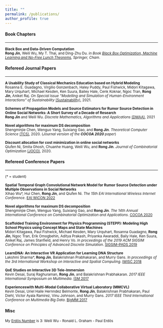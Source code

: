 ```yaml
---
title: ""
permalink: /publications/
author_profile: true
---
```


#### Book Chapters
------
<small><b>Black Box and Data-Driven Computation</b><br> 
<b>Rong Jin</b>, Weili Wu, My T. Thai, and Ding-Zhu Du.
<i>in Book [Black Box Optimization, Machine Learning and No-Free Lunch Theorems](https://www.springer.com/gp/book/9783030665142#aboutBook), Springer, Cham</i>.</small>

#### Refereed Journal Papers
------
<small><b>A Usability Study of Classical Mechanics Education based on Hybrid Modeling</b><br>
Rosanna E. Guadagno, Virgilio Gonzenbach, Haley Puddy, Paul Fishwick, Midori Kitagawa, Mary Urquhart, Michael Kesden, Ken Suura, Bailey Hale, Cenk Koknar, Ngoc Tran, <b>Rong Jin</b>, Aniket Raj.
<i>On Special Issue "Modelling and Simulation of Human-Environment Interactions" of Sustainability</i> [(Sustainability)](https://www.mdpi.com/journal/sustainability/special_issues/Human_Environment_Interactions), 2021. </small>

<small><b>Schemes of Propagation Models and Source Estimators for Rumor Source Detection in Online Social Networks: A Short Survey of a Decade of Research</b><br> 
<b>Rong Jin</b> and Weili Wu.
<i>Discrete Mathematics, Algorithms and Applications</i> [(DMAA)](https://www.worldscientific.com/worldscinet/dmaa), 2021</small> 

<small><b>Novel algorithms for maximum DS decomposition</b><br> 
Shengminjie Chen, Wenguo Yang, Suixiang Gao, and <b>Rong Jin</b>.
<i>Theoretical Computer Science</i> [(TCS)](https://www.journals.elsevier.com/theoretical-computer-science), 2020. (<i>Journal version of the <b>COCOA 2020</b> paper</i>)</small>

<small><b>Discount allocation for cost minimization in online social networks</b><br> 
Qiufen Ni, Smita Ghosh, Chuanhe Huang, Weili Wu, and <b>Rong Jin</b>.
<i>Journal of Combinatorial Optimization</i> [(JOCO)](https://www.springer.com/journal/10878#:~:text=The%20Journal%20of%20Combinatorial%20Optimization,and%20special%20issues%20of%20journals), 2020.</small>

#### Refereed Conference Papers
------
<small> (* = student) </small>

<small><b>Spatial Temporal Graph Convolutional Network Model for Rumor Source Detection under Multiple Observations in Social Networks</b><br> 
Xihao Wu*, Hui Chen, <b>Rong Jin</b>, and Qiufen Ni.
<i>The 15th EAI International Wireless Internet Conference</i>. [EAI WiCON 2022](https://wicon.eai-conferences.org/2022/)</small>

<small><b>Novel algorithms for maximum DS decomposition</b><br> 
Shengminjie Chen, Wenguo Yang, Suixiang Gao, and <b>Rong Jin</b>.
<i>The 14th Annual International Conference on Combinatorial Optimization and Applications</i>. [COCOA 2020](https://theory.utdallas.edu/COCOA2020/)</small>

<small><b>Scaffolded Training Environment for Physics Programming (STEPP): Modeling High School Physics using Concept Maps and State Machines</b><br>
Midori Kitagawa, Paul Fishwick, Michael Kesden, Mary Urquhart, Rosanna Guadagno, <b>Rong Jin</b>, Ngoc Tran, Erik Omogbehin, Aditya Prakash, Priyanka Awaraddi, Baily Hale, Ken Suura, Aniket Raj, James Stanfield, and Henry Vo.
<i>In proceedings of the 2019 ACM SIGSIM Conference on Principles of Advanced Discrete Simulation</i>. [SIGSIM-PADS 2019](https://dl.acm.org/doi/proceedings/10.1145/3316480)</small>

<small><b>LearnDNA: An Interactive VR Application for Learning DNA Structure</b><br>
Lakshmi Sharma*, <b>Rong Jin</b>, Balakrishnan Prabhakaran, and Murry Gans.
<i>In proceedings of the 3rd International Workshop on Interactive and Spatial Computing</i>. [IWISC 2018](https://dl.acm.org/doi/proceedings/10.1145/3191801)</small>

<small><b>QoE Studies on Interactive 3D Tele-Immersion</b><br>
Kevin Desai, Suraj Raghuraman, <b>Rong Jin</b>, and Balakrishnan Prabhakaran.
<i>2017 IEEE International Symposium on Multimedia</i>. [ISM 2017](https://ieeexplore.ieee.org/xpl/conhome/8241502/proceeding)</small>

<small><b>Experienceswith Multi-Modal Collaborative Virtual Laboratory (MMCVL)</b><br>
Kevin Desai, Uriel Haile Hernndez Belmonte, <b>Rong Jin</b>, Balakrishnan Prabhakaran, Paul Diehl, Victor Ayala Ramirez, Vinu Johnson, and Murry Gans.
<i>2017 IEEE Third International Conference on Multimedia Big Data</i>. [BigMM 2017](https://www.computer.org/csdl/proceedings/bigmm/2017/12OmNqHItAn)</small>

#### Misc
<small> My [Erdös Number](https://www.oakland.edu/enp/) is 3: Weili Wu - Ronald L. Graham - Paul Erdös </small>
